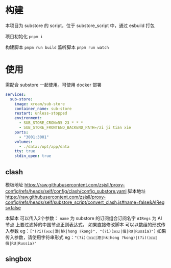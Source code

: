 # 构建

本项目为 substore 的 script，位于 substore_script 中，通过 esbuild 打包

项目初始化 `pnpm i`

构建脚本 `pnpm run build`
监听脚本 `pnpm run watch`

# 使用

需配合 substore 一起使用。可使用 docker 部署

```yaml
services:
  sub-store:
    image: xream/sub-store
    container_name: sub-store
    restart: unless-stopped
    environment:
      - SUB_STORE_CRON=55 23 * * *
      - SUB_STORE_FRONTEND_BACKEND_PATH=/zi ji tian xie
    ports:
      - "3001:3001"
    volumes:
      - ./data:/opt/app/data
    tty: true
    stdin_open: true
```

## clash

模板地址 https://raw.githubusercontent.com/zsjsll/proxy-config/refs/heads/self/config/clash/config_substore.yaml
脚本地址 https://raw.githubusercontent.com/zsjsll/proxy-config/refs/heads/self/substore_script/convert_clash.js#name=false&AIRegs=false

本脚本 可以传入2个参数：
`name` 为 substore 的订阅组合订阅名字
`AIRegs` 为 AI节点 上要过滤掉的中国节点正则表达式，
如果直接修改脚本 可以以数组的形式传入参数 eg：`["(?i)(🇭🇰|港|hk|hong ?kong)", "(?i)(🇷🇺|俄|RU|Russia)"]`
如果 传入参数，请使用字符串形式 eg：`"(?i)(🇭🇰|港|hk|hong ?kong)|(?i)(🇷🇺|俄|RU|Russia)"`

## singbox

